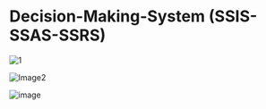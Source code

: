 # Decision-Making-System (SSIS-SSAS-SSRS)

![1](https://github.com/benrabah-salim-dev/Decision-Making-System-SSIS-SSAS-SSRS-/assets/118124768/1aa5199c-2c07-4e2f-a180-d53d4a8c8287)


![Image2](https://github.com/benrabah-salim-dev/Decision-Making-System-SSIS-SSAS-SSRS-/assets/118124768/beaf3275-0603-4239-a673-d0d8f034d4ac)


![image](https://github.com/benrabah-salim-dev/Decision-Making-System-SSIS-SSAS-SSRS-/assets/118124768/92e592f7-73c7-4f8d-b30d-26a7ff0628e3)
